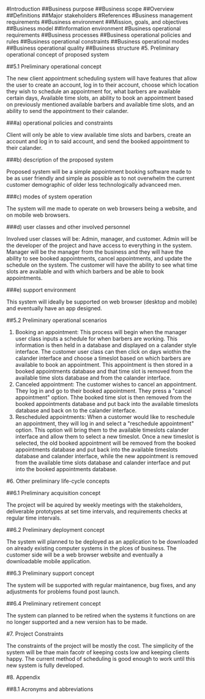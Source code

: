 #Introduction
##Business purpose
##Business scope
##Overview
##Definitions
##Major stakeholders
#References
#Business management requirements
##Business environment
##Mission, goals, and objectives
##Business model
##Information environment
#Business operational requirements
##Business processes
##Business operational policies and rules
##Business operational constraints
##Business operational modes
##Business operational quality
##Business structure
#5. Preliminary operational concept of proposed system

##5.1 Preliminary operational concept

The new client appointment scheduling system will have features that allow the user to create an account, log in to their account, choose which location they wish to schedule an appointment for, what barbers are available certain days, Available time slots, an ability to book an appointment based on previously mentioned available barbers and available time slots, and an ability to send the appointment to their calander.

###a) operational policies and constraints

Client will only be able to view available time slots and barbers, create an account and log in to said account, and send the booked appointment to their calander.

###b) description of the proposed system

Proposed system will be a simple appointment booking software made to be as user friendly and simple as possible as to not overwhelm the current customer demographic of older less technologically advanceed men.

###c) modes of system operation

The system will me made to operate on web browsers being a website, and on mobile web browsers. 

###d) user classes and other involved personnel

Involved user classes will be: Admin, manager, and customer. Admin will be the developer of the project and have access to everything in the system. Manager will be the manager from the business and they will have the ability to see booked appointments, cancel appointments, and update the schedule on the system. The customer will have the ability to see what time slots are available and with which barbers and be able to book appointments. 

###e) support environment

This system will ideally be supported on web browser (desktop and mobile) and eventually have an app designed.

##5.2 Preliminary operational scenarios

1. Booking an appointment: This process will begin when the manager user class inputs a schedule for when barbers are working. This information is then held in a database and displayed on a calander style interface. The customer user class can then click on days wiothin the calander interface and choose a timeslot based on which barbers are available to book an appointment. This appointment is then stored in a booked appointments database and that time slot is removed from the available time slots database and from the calander interface. 
2. Canceled appointment: The customer wishes to cancel an appointment. They log in and go to their booked appointment. They press a "cancel appointment" option. Thhe booked time slot is then removed from the booked appointments database and put back into the available timeslots database and back on to the calander interface. 
3.  Rescheduled appointments: When a customer would like to reschedule an appointment, they will log in and select a "reschedule appointment" option. This option will bring them to the available timeslots calander interface and allow them to select a new timeslot. Once a new timeslot is selected, the old booked appointment will be removed from the booked appointments database and put back into the available timeslots database and calander interface, while the new appointment is removed from the available time slots database and calander interface and put into the booked appointments database. 

#6. Other preliminary life-cycle concepts

##6.1 Preliminary acquisition concept

The project will be aquired by weekly meetings with the stakeholders, deliverable prototypes at set time intervals, and requirements checks at regular time intervals. 

##6.2 Preliminary deployment concept

The system will planned to be deployed as an application to be downloaded on already existing computer systems in the plces of business. The customer side will be a web browser website and eventually a downloadable mobile application.

##6.3 Preliminary support concept

The system will be supported with regular maintanence, bug fixes, and any adjustments for problems found post launch.

##6.4 Preliminary retirement concept

The system can planned to be retired when the systems it functions on are no longer supported and a new version has to be made.

#7. Project Constraints

The constraints of the project will be mostly the cost. The simplicity of the system will be thae main facotr of keeping costs low and keeping clients happy. The current method of scheduling is good enough to work until this new system is fully developed. 

#8. Appendix

##8.1 Acronyms and abbreviations
